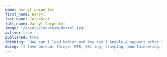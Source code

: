 ```yaml
---
name: darryl-carpenter
first_name: Darryl
last_name: Carpenter
full_name: Darryl Carpenter
image: "/assets/img/team/darryl.jpg"
active: true
published: true
thinking: "How can I lead better and how can I enable & support other leaders to lead better."
doing: "I love outdoor things: MTB, Ski-ing, tramping, mountaineering. I hold special place in my heart for homeless and more disadvantage in NZ (& the world). I want to make the world a better place and our work here in the Lab provides a significant oppourtunity to achieve that."
---
```

